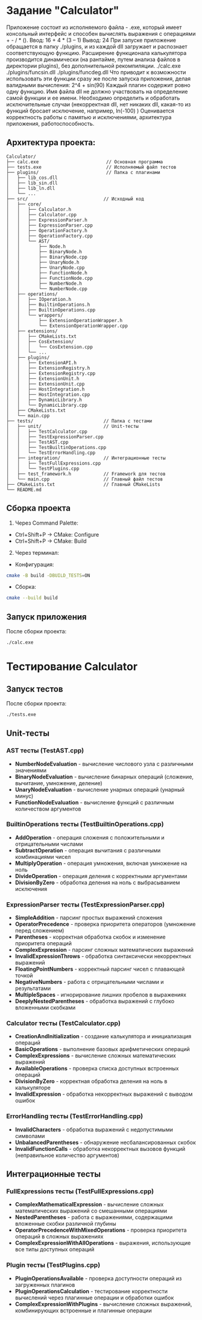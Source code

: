 # Задание "Calculator"
Приложение состоит из исполняемого файла - .exe, который имеет консольный интерфейс и способен вычислять выражения с операциями + - / * ().
Ввод: 16 + 4 * (3 – 1)
Вывод: 24
При запуске приложение обращается в папку ./plugins, и из каждой dll загружает и распознает соответствующую функцию. Расширение функционала калькулятора производится динамически (на рантайме, путем анализа файлов в директории plugins), без дополнительной рекомпиляции.
./calc.exe
./plugins/funcsin.dll
./plugins/funcdeg.dll
Что приводит к возможности использовать эти функции сразу же после запуска приложения, делая валидными вычисления:
2^4 + sin(90)
Каждый плагин содержит ровно одну функцию. Имя файла dll не должно участвовать на определение самой функции и ее имени. 
Необходимо определить и обработать исключительные случаи (некорректная dll, нет никаких dll, какая-то из функций бросает исключение, например, ln(-100) )
Оценивается корректность работы с памятью и исключениями, архитектура приложения, работоспособность.



## Архитектура проекта:
```
Calculator/
├── calc.exe                         // Основная программа
├── tests.exe                        // Исполняемый файл тестов
├── plugins/                         // Папка с плагинами
│   ├── lib_cos.dll
│   ├── lib_sin.dll
│   ├── lib_ln.dll
│   └── ...
├── src/                            // Исходный код
│   ├── core/
│   │   ├── Calculator.h
│   │   ├── Calculator.cpp
│   │   ├── ExpressionParser.h
│   │   ├── ExpressionParser.cpp
│   │   ├── OperationFactory.h
│   │   ├── OperationFactory.cpp
│   │   └── AST/
│   │       ├── Node.h
│   │       ├── BinaryNode.h
│   │       ├── BinaryNode.cpp
│   │       ├── UnaryNode.h
│   │       ├── UnaryNode.cpp
│   │       ├── FunctionNode.h
│   │       ├── FunctionNode.cpp
│   │       ├── NumberNode.h
│   │       └── NumberNode.cpp
│   ├── operations/
│   │   ├── IOperation.h
│   │   ├── BuiltinOperations.h
│   │   ├── BuiltinOperations.cpp
│   │   └── wrappers/
│   │       ├── ExtensionOperationWrapper.h
│   │       └── ExtensionOperationWrapper.cpp
│   ├── extensions/
│   │   ├── CMakeLists.txt
│   │   ├── CosExtension/
│   │   │   └── CosExtension.cpp
│   │   └── ...
│   ├── plugins/
│   │   ├── ExtensionAPI.h
│   │   ├── ExtensionRegistry.h
│   │   ├── ExtensionRegistry.cpp
│   │   ├── ExtensionUnit.h
│   │   ├── ExtensionUnit.cpp
│   │   ├── HostIntegration.h
│   │   ├── HostIntegration.cpp
│   │   ├── DynamicLibrary.h
│   │   └── DynamicLibrary.cpp
│   ├── CMakeLists.txt
│   └── main.cpp
├── tests/                          // Папка с тестами
│   ├── unit/                       // Unit-тесты
│   │   ├── TestCalculator.cpp
│   │   ├── TestExpressionParser.cpp
│   │   ├── TestAST.cpp
│   │   ├── TestBuiltinOperations.cpp
│   │   └── TestErrorHandling.cpp
│   ├── integration/                // Интеграционные тесты
│   │   ├── TestFullExpressions.cpp
│   │   └── TestPlugins.cpp
│   ├── test_framework.h            // Framework для тестов
│   └── main.cpp                    // Главный файл тестов
├── CMakeLists.txt                  // Главный CMakeLists
└── README.md
```

## Сборка проекта
1. Через Command Palette:
- Ctrl+Shift+P → CMake: Configure
- Ctrl+Shift+P → CMake: Build
2. Через терминал:
- Конфигурация:
```bash
cmake -B build -DBUILD_TESTS=ON
```
- Сборка:
```bash
cmake --build build
```


## Запуск приложения
После сборки проекта:
```bash
./calc.exe
```


# Тестирование Calculator

## Запуск тестов
После сборки проекта:
```bash
./tests.exe
```

## Unit-тесты

### AST тесты (TestAST.cpp)
- **NumberNodeEvaluation** - вычисление числового узла с различными значениями
- **BinaryNodeEvaluation** - вычисление бинарных операций (сложение, вычитание, умножение, деление)
- **UnaryNodeEvaluation** - вычисление унарных операций (унарный минус)
- **FunctionNodeEvaluation** - вычисление функций с различным количеством аргументов

### BuiltinOperations тесты (TestBuiltinOperations.cpp)
- **AddOperation** - операция сложения с положительными и отрицательными числами
- **SubtractOperation** - операция вычитания с различными комбинациями чисел
- **MultiplyOperation** - операция умножения, включая умножение на ноль
- **DivideOperation** - операция деления с корректными аргументами
- **DivisionByZero** - обработка деления на ноль с выбрасыванием исключения

### ExpressionParser тесты (TestExpressionParser.cpp)
- **SimpleAddition** - парсинг простых выражений сложения
- **OperatorPrecedence** - проверка приоритета операторов (умножение перед сложением)
- **Parentheses** - корректная обработка скобок и изменение приоритета операций
- **ComplexExpression** - парсинг сложных математических выражений
- **InvalidExpressionThrows** - обработка синтаксически некорректных выражений
- **FloatingPointNumbers** - корректный парсинг чисел с плавающей точкой
- **NegativeNumbers** - работа с отрицательными числами и результатами
- **MultipleSpaces** - игнорирование лишних пробелов в выражениях
- **DeeplyNestedParentheses** - обработка выражений с глубоко вложенными скобками

### Calculator тесты (TestCalculator.cpp)
- **CreationAndInitialization** - создание калькулятора и инициализация операций
- **BasicOperations** - выполнение базовых арифметических операций
- **ComplexExpressions** - вычисление сложных математических выражений
- **AvailableOperations** - проверка списка доступных встроенных операций
- **DivisionByZero** - корректная обработка деления на ноль в калькуляторе
- **InvalidExpression** - обработка некорректных выражений с выводом ошибок

### ErrorHandling тесты (TestErrorHandling.cpp)
- **InvalidCharacters** - обработка выражений с недопустимыми символами
- **UnbalancedParentheses** - обнаружение несбалансированных скобок
- **InvalidFunctionCalls** - обработка некорректных вызовов функций (неправильное количество аргументов)

## Интеграционные тесты

### FullExpressions тесты (TestFullExpressions.cpp)
- **ComplexMathematicalExpression** - вычисление сложных математических выражений со смешанными операциями
- **NestedParentheses** - работа с выражениями, содержащими вложенные скобки различной глубины
- **OperatorPrecedenceWithMixedOperations** - проверка приоритета операций в сложных выражениях
- **ComplexExpressionWithAllOperations** - выражения, использующие все типы доступных операций

### Plugin тесты (TestPlugins.cpp)
- **PluginOperationsAvailable** - проверка доступности операций из загруженных плагинов
- **PluginOperationsCalculation** - тестирование корректности вычислений через плагинные операции и обработки ошибок
- **ComplexExpressionWithPlugins** - вычисление сложных выражений, комбинирующих встроенные и плагинные операции